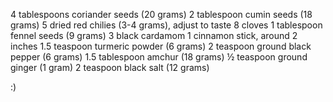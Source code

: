 4 tablespoons coriander seeds (20 grams)
2 tablespoon cumin seeds (18 grams)
5 dried red chilies (3-4 grams), adjust to taste
8 cloves
1 tablespoon fennel seeds (9 grams)
3 black cardamom
1 cinnamon stick, around 2 inches
1.5 teaspoon turmeric powder (6 grams)
2 teaspoon ground black pepper (6 grams)
1.5 tablespoon amchur (18 grams)
½ teaspoon ground ginger (1 gram)
2 teaspoon black salt (12 grams)

:)